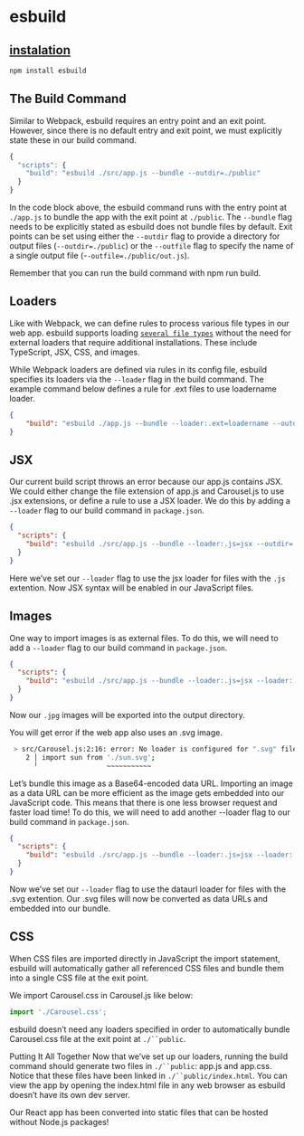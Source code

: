 # esbuild

## [instalation](https://esbuild.github.io/getting-started/#install-esbuild)

```bash
npm install esbuild

```

## The Build Command

Similar to Webpack, esbuild requires an entry point and an exit point. However, since there is no default entry and exit point, we must explicitly state these in our build command.

```js
{
  "scripts": {
    "build": "esbuild ./src/app.js --bundle --outdir=./public"
  }
}
```

In the code block above, the esbuild command runs with the entry point at `./app.js` to bundle the app with the exit point at `./public`. The `--bundle` flag needs to be explicitly stated as esbuild does not bundle files by default. Exit points can be set using either the `--outdir` flag to provide a directory for output files (`--outdir=./public`) or the `--outfile` flag to specify the name of a single output file (-`-outfile=./public/out.js`).

Remember that you can run the build command with npm run build.

## Loaders

Like with Webpack, we can define rules to process various file types in our web app. esbuild supports loading [`several file types`](https://esbuild.github.io/content-types/) without the need for external loaders that require additional installations. These include TypeScript, JSX, CSS, and images.

While Webpack loaders are defined via rules in its config file, esbuild specifies its loaders via the `--loader` flag in the build command. The example command below defines a rule for .ext files to use loadername loader.

```json
{
    "build": "esbuild ./app.js --bundle --loader:.ext=loadername --outdir=./public"
}
```

## JSX

Our current build script throws an error because our app.js contains JSX. We could either change the file extension of app.js and Carousel.js to use .jsx extensions, or define a rule to use a JSX loader. We do this by adding a `--loader` flag to our build command in `package.json`.

```json
{
  "scripts": {
    "build": "esbuild ./src/app.js --bundle --loader:.js=jsx --outdir=./public"
  }
}
```

Here we’ve set our `--loader` flag to use the jsx loader for files with the `.js` extention. Now JSX syntax will be enabled in our JavaScript files.

## Images

One way to import images is as external files. To do this, we will need to add a `--loader` flag to our build command in `package.json`.

```json
{
  "scripts": {
    "build": "esbuild ./src/app.js --bundle --loader:.js=jsx --loader:.jpg=file --outdir=./public"
  }
}
```

Now our `.jpg` images will be exported into the output directory.

You will get error if the web app also uses an .svg image.

```bash
 > src/Carousel.js:2:16: error: No loader is configured for ".svg" files: src/sun.svg
    2 │ import sun from './sun.svg';
      ╵                 ~~~~~~~~~~~
```

Let’s bundle this image as a Base64-encoded data URL. Importing an image as a data URL can be more efficient as the image gets embedded into our JavaScript code. This means that there is one less browser request and faster load time! To do this, we will need to add another --loader flag to our build command in `package.json`.

```json
{
  "scripts": {
    "build": "esbuild ./src/app.js --bundle --loader:.js=jsx --loader:.jpg=file --loader:.svg=dataurl --outdir=./public"
  }
}
```

Now we’ve set our `--loader` flag to use the dataurl loader for files with the .svg extention. Our .svg files will now be converted as data URLs and embedded into our bundle.

## CSS

When CSS files are imported directly in JavaScript the import statement, esbuild will automatically gather all referenced CSS files and bundle them into a single CSS file at the exit point.

We import Carousel.css in Carousel.js like below:

```js
import './Carousel.css';
```

esbuild doesn’t need any loaders specified in order to automatically bundle Carousel.css file at the exit point at `./``public`.

Putting It All Together
Now that we’ve set up our loaders, running the build command should generate two files in `./``public`: app.js and app.css. Notice that these files have been linked in `./``public/index.html`. You can view the app by opening the index.html file in any web browser as esbuild doesn’t have its own dev server.

Our React app has been converted into static files that can be hosted without Node.js packages!
